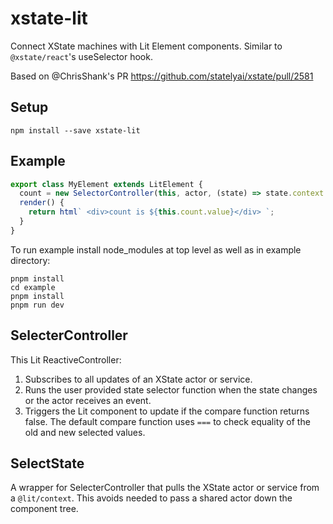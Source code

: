 # xstate-lit

Connect XState machines with Lit Element components. Similar to `@xstate/react`'s useSelector hook.

Based on @ChrisShank's PR https://github.com/statelyai/xstate/pull/2581

## Setup

`npm install --save xstate-lit`

## Example

```ts
export class MyElement extends LitElement {
  count = new SelectorController(this, actor, (state) => state.context.count);
  render() {
    return html` <div>count is ${this.count.value}</div> `;
  }
}
```

To run example install node_modules at top level as well as in example directory:

```
pnpm install
cd example
pnpm install
pnpm run dev
```

## SelecterController

This Lit ReactiveController:

1. Subscribes to all updates of an XState actor or service.
1. Runs the user provided state selector function when the state changes or the actor receives an event.
1. Triggers the Lit component to update if the compare function returns false. The default compare function uses `===` to check equality of the old and new selected values.

## SelectState

A wrapper for SelecterController that pulls the XState actor or service from a `@lit/context`. This avoids needed to pass a shared actor down the component tree.
